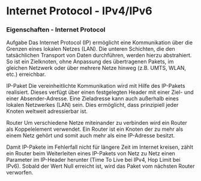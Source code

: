 # Internet Protocol - IPv4/IPv6

### Eigenschaften - Internet Protocol

Aufgabe
Das Internet Protocol (IP) ermöglicht eine Kommunikation über die Grenzen eines lokalen Netzes (LAN). Die unteren Schichten, die den tatsächlichen Transport von Daten durchführen, werden hierzu abstrahiert. So ist ein Zielknoten, ohne Anpassung des übertragenen Pakets, im gleichen Netzwerk oder über mehrere Netze hinweg (z.B. UMTS, WLAN, etc.) erreichbar.

IP-Paket
Die vereinheitlichte Kommunikation wird mit Hilfe des IP-Pakets realisiert. Dieses verfügt über einen festgelegten Header mit einer Ziel- und einer Absender-Adresse. Eine Zieladresse kann auch außerhalb eines lokalen Netzwerkes (LAN) sein. Dies ermöglicht, dass prinzipiell jeder Knoten weltweit adressierbar ist.

Router
Um verschiedene Netze miteinander zu verbinden wird ein Router als Koppelelement verwendet. Ein Router ist ein Knoten der zu mehr als einem Netz gehört und somit auch mehr als eine IP-Adresse besitzt.

Damit IP-Pakete im Fehlerfall nicht für längere Zeit im Internet kreisen, zählt ein Router beim Weiterleiten eines IP-Pakets von Netz zu Netz einen Parameter im IP-Header herunter (Time To Live bei IPv4, Hop Limit bei IPv6). Sobald der Wert Null erreicht ist, wird das Paket vom nächsten Router verworfen.